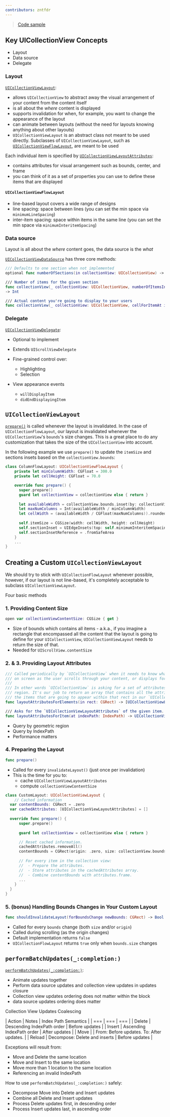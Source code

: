 ```yaml
---
contributors: zntfdr
---
```


> [Code sample](https://developer.apple.com/documentation/uikit/views_and_controls/collection_views/layouts/customizing_collection_view_layouts)

## Key UICollectionView Concepts

- Layout
- Data source
- Delegate

### Layout

[`UICollectionViewLayout`][UICollectionViewLayout]:

- allows `UICollectionView` to abstract away the visual arrangement of your content from the content itself
- is all about the _where_ content is displayed
- supports invalidation for when, for example, you want to change the appearance of the layout
- can animate between layouts (without the need for layouts knowing anything about other layouts)
- `UICollectionViewLayout` is an abstract class not meant to be used directly. Subclasses of `UICollectionViewLayout`, such as [`UICollectionViewFlowLayout`][UICollectionViewFlowLayout], are meant to be used

Each individual item is specified by [`UICollectionViewLayoutAttributes`][UICollectionViewLayoutAttributes]:  

- contains attributes for visual arrangement such as bounds, center, and frame
- you can think of it as a set of properties you can use to define these items that are displayed

#### `UICollectionViewFlowLayout`

- line-based layout covers a wide range of designs
- line spacing: space between lines (you can set the min space via `minimumLineSpacing`)
- inter-item spacing: space within items in the same line (you can set the min space via `minimumInteritemSpacing`)

###  Data source

Layout is all about the _where_ content goes, the data source is the _what_

[`UICollectionViewDataSource`][UICollectionViewDataSource] has three core methods:

```swift
/// Defaults to one section when not implemented
optional func numberOfSections(in collectionView: UICollectionView) -> Int

/// Number of items for the given section
func collectionView(_ collectionView: UICollectionView, numberOfItemsInSection section: Int)
-> Int

/// Actual content you're going to display to your users
func collectionView(_ collectionView: UICollectionView, cellForItemAt indexPath: IndexPath) -> UICollectionViewCell
```

### Delegate

[`UICollectionViewDelegate`][UICollectionViewDelegate]:

- Optional to implement
- Extends `UIScrollViewDelegate`
- Fine-grained control over:
  - Highlighting
  - Selection

- View appearance events
  - `willDisplayItem`
  - `didEndDisplayingItem`
 
## `UICollectionViewLayout`

[`prepare()`][prepare()] is called whenever the layout is invalidated. In the case of `UICollectionFlowLayout`, our layout is invalidated whenever the `UICollectionView`'s `bounds`'s size changes. This is a great place to do any customization that takes the size of the `UICollectionView` into account. 

In the following example we use `prepare()` to update the `itemSize` and sections insets based on the `collectionView.bounds`:

```swift
class ColumnFlowLayout: UICollectionViewFlowLayout {
	private let minColumnWidth: CGFloat = 300.0
	private let cellHeight: CGFloat = 70.0

	override func prepare() {
	  super.prepare()
	  guard let collectionView = collectionView else { return }
	  
	  let availableWidth = collectionView.bounds.inset(by: collectionView.layoutMargins).width
	  let maxNumColumns = Int(availableWidth / minColumnWidth)
	  let cellWidth = (availableWidth / CGFloat(maxNumColumns)).rounded(.down)
	  
	  self.itemSize = CGSize(width: cellWidth, height: cellHeight)
	  self.sectionInset = UIEdgeInsets(top: self.minimumInteritemSpacing, left: 0.0, bottom: 0.0, right: 0.0)
	  self.sectionInsetReference = .fromSafeArea
	}
	...
}
```

## Creating a Custom `UICollectionViewLayout`

We should try to stick with `UICollectionFlowLayout` whenever possible, however, if our layout is not line-based, it's completely acceptable to subclass `UICollectionViewLayout`.

Four basic methods

### 1. Providing Content Size

```swift
open var collectionViewContentSize: CGSize { get }
```

- Size of bounds which contains all items - a.k.a., if you imagine a rectangle that encompassed all the content that the layout is going to define for your `UICollectionView`, `UICollectionViewLayout` needs to return the size of that.
- Needed for `UIScrollView.contentSize`

### 2. & 3. Providing Layout Attributes

```swift
/// Called periodically by `UICollectionView` when it needs to know what is needed to display 
/// on screen as the user scrolls through your content, or displays for the first time.
///
/// In other words `UICollectionView` is asking for a set of attributes that match a certain 
/// region. It's our job to return an array that contains all the attributes that correspond to all
/// the items that are going to appear within that rect in our `UICollectionView`.
func layoutAttributesForElements(in rect: CGRect) -> [UICollectionViewLayoutAttributes]?

/// Asks for the `UICollectionViewLayoutAttributes` of the given item.
func layoutAttributesForItem(at indexPath: IndexPath) -> UICollectionViewLayoutAttributes?
```

- Query by geometric region
- Query by IndexPath
- Performance matters

### 4. Preparing the Layout

```swift
func prepare()
```

- Called for every `invalidateLayout()` (just once per invalidation)
- This is the time for you to:
  - cache `UICollectionViewLayoutAttributes`
  - compute `collectionViewContentSize`

```swift
class CustomLayout: UICollectionViewLayout {
	// Cached information
  var contentBounds: CGRect = .zero
  var cachedAttributes: [UICollectionViewLayoutAttributes] = []
  
  override func prepare() {
      super.prepare()
      
      guard let collectionView = collectionView else { return }

      // Reset cached information.
      cachedAttributes.removeAll()
      contentBounds = CGRect(origin: .zero, size: collectionView.bounds.size)
      
      // For every item in the collection view:
      //  - Prepare the attributes.
      //  - Store attributes in the cachedAttributes array.
      //  - Combine contentBounds with attributes.frame.
      ...
    }
  }
}
```

### 5. (bonus) Handling Bounds Changes in Your Custom Layout

```swift
func shouldInvalidateLayout(forBoundsChange newBounds: CGRect) -> Bool
```

- Called for every `bounds` change (both `size` and/or `origin`)
- Called during scrolling (as the origin changes)
- Default implementation returns `false`
- `UICollectionFlowLayout` returns `true` only when `bounds.size` changes

## `performBatchUpdates(_:completion:)`

[`performBatchUpdates(_:completion:)`][performBatchUpdates(_:completion:)]:

- Animate updates together
- Perform data source updates and collection view updates in updates closure
- Collection view updates ordering does not matter within the block
- data source updates ordering does matter

Collection View Updates Coalescing

| Action | Notes | Index Path Semantics |
| === | === | === |
| Delete | Descending IndexPath order | Before updates |
| Insert | Ascending IndexPath order | After updates |
| Move |  | From: Before updates. To: After updates. |
| Reload | Decompose: Delete and inserts | Before updates |
 
Exceptions will result from:

- Move and Delete the same location
- Move and Insert to the same location
- Move more than 1 location to the same location
- Referencing an invalid IndexPath

How to use `performBatchUpdates(_:completion:)` safely:

- Decompose Move into Delete and Insert updates
- Combine all Delete and Insert updates
- Process Delete updates first, in descending order
- Process Insert updates last, in ascending order

[performBatchUpdates(_:completion:)]: https://developer.apple.com/documentation/uikit/uicollectionview/1618045-performbatchupdates
[prepare()]: https://developer.apple.com/documentation/uikit/uicollectionviewlayout/1617752-prepare
[UICollectionViewDelegate]: https://developer.apple.com/documentation/uikit/uicollectionviewdelegate
[UICollectionViewDataSource]: https://developer.apple.com/documentation/uikit/uicollectionviewdatasource
[UICollectionViewFlowLayout]: https://developer.apple.com/documentation/uikit/uicollectionviewflowlayout
[UICollectionViewLayoutAttributes]: https://developer.apple.com/documentation/uikit/uicollectionviewlayoutattributes
[UICollectionViewLayout]: https://developer.apple.com/documentation/uikit/uicollectionviewlayout